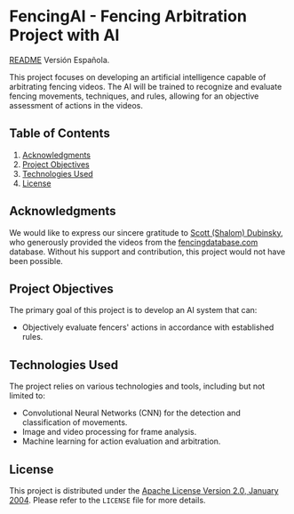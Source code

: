 # FencingAI - Fencing Arbitration Project with AI

[README](README.md) Versión Española.

This project focuses on developing an artificial intelligence capable of arbitrating fencing videos. The AI will be trained to recognize and evaluate fencing movements, techniques, and rules, allowing for an objective assessment of actions in the videos.

## Table of Contents

1. [Acknowledgments](#acknowledgments)
2. [Project Objectives](#project-objectives)
3. [Technologies Used](#technologies-used)
4. [License](#license)

## Acknowledgments

We would like to express our sincere gratitude to [Scott (Shalom) Dubinsky](https://www.linkedin.com/in/sdubinsky/), who generously provided the videos from the [fencingdatabase.com](https://www.fencingdatabase.com) database. Without his support and contribution, this project would not have been possible.

## Project Objectives

The primary goal of this project is to develop an AI system that can:

- Objectively evaluate fencers' actions in accordance with established rules.

## Technologies Used

The project relies on various technologies and tools, including but not limited to:

- Convolutional Neural Networks (CNN) for the detection and classification of movements.
- Image and video processing for frame analysis.
- Machine learning for action evaluation and arbitration.

## License

This project is distributed under the [Apache License Version 2.0, January 2004](LICENSE). Please refer to the `LICENSE` file for more details.
